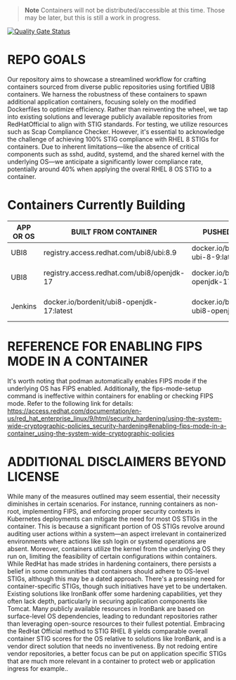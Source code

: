 > **Note**
Containers will not be distributed/accessible at this time. Those may be later, but this is still a work in progress.
> 
[![Quality Gate Status](https://sonarcloud.io/api/project_badges/measure?project=bordenitllc_ubi-container-hardening&metric=alert_status)](https://sonarcloud.io/summary/new_code?id=bordenitllc_ubi-container-hardening)


# REPO GOALS
Our repository aims to showcase a streamlined workflow for crafting containers sourced from diverse public repositories using fortified UBI8 containers. We harness the robustness of these containers to spawn additional application containers, focusing solely on the modified Dockerfiles to optimize efficiency. Rather than reinventing the wheel, we tap into existing solutions and leverage publicly available repositories from RedHatOfficial to align with STIG standards. For testing, we utilize resources such as Scap Compliance Checker. However, it's essential to acknowledge the challenge of achieving 100% STIG compliance with RHEL 8 STIGs for containers. Due to inherent limitations—like the absence of critical components such as sshd, auditd, systemd, and the shared kernel with the underlying OS—we anticipate a significantly lower compliance rate, potentially around 40% when applying the overal RHEL 8 OS STIG to a container.

# Containers Currently Building
|APP OR OS      | BUILT FROM CONTAINER    | PUSHED TO (Latest) | PUSHED TO (GITHUB_SHA} |
| ------------- | ----------------------- | ------------------ | ---------------------- |
| UBI8 | registry.access.redhat.com/ubi8/ubi:8.9  | docker.io/bordenit/ubi8-ubi-8-9:latest  | docker.io/bordenit/ubi8-ubi-8-9:${GITHUB_SHA}  |
| UBI8 | registry.access.redhat.com/ubi8/openjdk-17 | docker.io/bordenit/ubi8-openjdk-17:latest |  docker.io/bordenit/ubi8-openjdk-17:${GITHUB_SHA}   |
| Jenkins | docker.io/bordenit/ubi8-openjdk-17:latest | docker.io/bordenit/jenkins-ubi8-openjdk-17:latest  | docker.io/bordenit/jenkins-ubi8-openjdk-17:${GITHUB_SHA}|

# REFERENCE FOR ENABLING FIPS MODE IN A CONTAINER
It's worth noting that podman automatically enables FIPS mode if the underlying OS has FIPS enabled. Additionally, the fips-mode-setup command is ineffective within containers for enabling or checking FIPS mode. Refer to the following link for details:
https://access.redhat.com/documentation/en-us/red_hat_enterprise_linux/9/html/security_hardening/using-the-system-wide-cryptographic-policies_security-hardening#enabling-fips-mode-in-a-container_using-the-system-wide-cryptographic-policies

# ADDITIONAL DISCLAIMERS BEYOND LICENSE
While many of the measures outlined may seem essential, their necessity diminishes in certain scenarios. For instance, running containers as non-root, implementing FIPS, and enforcing proper security contexts in Kubernetes deployments can mitigate the need for most OS STIGs in the container. This is because a significant portion of OS STIGs revolve around auditing user actions within a system—an aspect irrelevant in containerized environments where actions like ssh login or systemd operations are absent. Moreover, containers utilize the kernel from the underlying OS they run on, limiting the feasibility of certain configurations within containers. While RedHat has made strides in hardening containers, there persists a belief in some communities that containers should adhere to OS-level STIGs, although this may be a dated approach. There's a pressing need for container-specific STIGs, though such initiatives have yet to be undertaken. Existing solutions like IronBank offer some hardening capabilities, yet they often lack depth, particularly in securing application components like Tomcat. Many publicly available resources in IronBank are based on surface-level OS dependencies, leading to redundant repositories rather than leveraging open-source resources to their fullest potential. Embracing the RedHat Official method to STIG RHEL 8 yields comparable overall container STIG scores for the OS relative to solutions like IronBank, and is a vendor direct solution that needs no inventiveness. By not redoing entire vendor repositories, a better focus can be put on application specific STIGs that are much more relevant in a container to protect web or application ingress for example..
